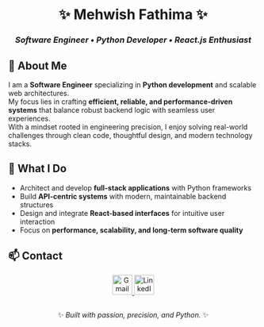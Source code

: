 <!-- ---------------------------- -->
<!--     PROFESSIONAL README      -->
<!-- ---------------------------- -->

<div align="center">

# ✨ **Mehwish Fathima** ✨
### *Software Engineer • Python Developer • React.js Enthusiast*



</div>

## 🍃 **About Me**
I am a **Software Engineer** specializing in **Python development** and scalable web architectures.  
My focus lies in crafting **efficient, reliable, and performance-driven systems** that balance robust backend logic with seamless user experiences.  
With a mindset rooted in engineering precision, I enjoy solving real-world challenges through clean code, thoughtful design, and modern technology stacks.  



## 🍃 **What I Do**
- Architect and develop **full-stack applications** with Python frameworks  
- Build **API-centric systems** with modern, maintainable backend structures  
- Design and integrate **React-based interfaces** for intuitive user interaction  
- Focus on **performance, scalability, and long-term software quality**  




## 📫 Contact

<div align="center">
  <a href="mailto:mehwishfathima.mail@gmail.com">
    <img src="https://skillicons.dev/icons?i=gmail" alt="Gmail" width="40" height="40"/>
  </a>
  <a href="https://www.linkedin.com/in/mehwishfatima11">
    <img src="https://skillicons.dev/icons?i=linkedin" alt="LinkedIn" width="40" height="40"/>
  </a>
</div>

##
<div align="center">

✨ *Built with passion, precision, and Python.* ✨

</div>